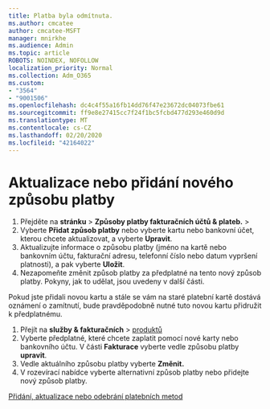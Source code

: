 ```yaml
---
title: Platba byla odmítnuta.
ms.author: cmcatee
author: cmcatee-MSFT
manager: mnirkhe
ms.audience: Admin
ms.topic: article
ROBOTS: NOINDEX, NOFOLLOW
localization_priority: Normal
ms.collection: Adm_O365
ms.custom:
- "3564"
- "9001506"
ms.openlocfilehash: dc4c4f55a16fb14dd76f47e23672dc04073fbe61
ms.sourcegitcommit: ff9e8e27415cc7f24f1bc5fcbd477d293e460d9d
ms.translationtype: MT
ms.contentlocale: cs-CZ
ms.lasthandoff: 02/20/2020
ms.locfileid: "42164022"
---
```

# <a name="update-or-add-a-new-payment-method"></a>Aktualizace nebo přidání nového způsobu platby

1. Přejděte na **stránku** > **Způsoby platby fakturačních účtů & plateb.** > <a href="https://go.microsoft.com/fwlink/p/?linkid=2018806" target="_blank"></a>
2. Vyberte **Přidat způsob platby** nebo vyberte kartu nebo bankovní účet, kterou chcete aktualizovat, a vyberte **Upravit**.
3. Aktualizujte informace o způsobu platby (jméno na kartě nebo bankovním účtu, fakturační adresu, telefonní číslo nebo datum vypršení platnosti), a pak vyberte **Uložit**.
4. Nezapomeňte změnit způsob platby za předplatné na tento nový způsob platby. Pokyny, jak to udělat, jsou uvedeny v další části.

Pokud jste přidali novou kartu a stále se vám na staré platební kartě dostává oznámení o zamítnutí, bude pravděpodobně nutné tuto novou kartu přidružit k předplatnému.

1. Přejít na **služby & fakturačních** > <a href="https://go.microsoft.com/fwlink/p/?linkid=842054" target="_blank">produktů</a>
2. Vyberte předplatné, které chcete zaplatit pomocí nové karty nebo bankovního účtu. V části **Fakturace** vyberte vedle způsobu platby **upravit**.
3. Vedle aktuálního způsobu platby vyberte **Změnit.**
4. V rozevírací nabídce vyberte alternativní způsob platby nebo přidejte nový způsob platby.

[Přidání, aktualizace nebo odebrání platebních metod](https://go.microsoft.com/fwlink/?linkid=2118133)